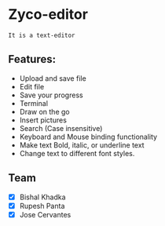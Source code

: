 # Zyco-editor
```$xslt
It is a text-editor
```

## Features:
- Upload and save file
- Edit file
- Save your progress
- Terminal
- Draw on the go
- Insert pictures
- Search (Case insensitive)
- Keyboard and Mouse binding functionality
- Make text Bold, italic, or underline text
- Change text to different font styles.

## Team
- [x] Bishal Khadka
- [x] Rupesh Panta
- [x] Jose Cervantes